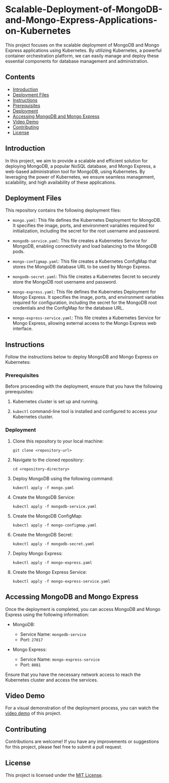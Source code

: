 # Scalable-Deployment-of-MongoDB-and-Mongo-Express-Applications-on-Kubernetes

This project focuses on the scalable deployment of MongoDB and Mongo Express applications using Kubernetes. By utilizing Kubernetes, a powerful container orchestration platform, we can easily manage and deploy these essential components for database management and administration.

## Contents

- [Introduction](#introduction)
- [Deployment Files](#deployment-files)
- [Instructions](#instructions)
- [Prerequisites](#prerequisites)
- [Deployment](#deployment)
- [Accessing MongoDB and Mongo Express](#accessing-mongodb-and-mongo-express)
- [Video Demo](#video-demo)
- [Contributing](#contributing)
- [License](#license)

## Introduction

In this project, we aim to provide a scalable and efficient solution for deploying MongoDB, a popular NoSQL database, and Mongo Express, a web-based administration tool for MongoDB, using Kubernetes. By leveraging the power of Kubernetes, we ensure seamless management, scalability, and high availability of these applications.

## Deployment Files

This repository contains the following deployment files:

- `mongo.yaml`: This file defines the Kubernetes Deployment for MongoDB. It specifies the image, ports, and environment variables required for initialization, including the secret for the root username and password.

- `mongodb-service.yaml`: This file creates a Kubernetes Service for MongoDB, enabling connectivity and load balancing to the MongoDB pods.

- `mongo-configmap.yaml`: This file creates a Kubernetes ConfigMap that stores the MongoDB database URL to be used by Mongo Express.

- `mongodb-secret.yaml`: This file creates a Kubernetes Secret to securely store the MongoDB root username and password.

- `mongo-express.yaml`: This file defines the Kubernetes Deployment for Mongo Express. It specifies the image, ports, and environment variables required for configuration, including the secret for the MongoDB root credentials and the ConfigMap for the database URL.

- `mongo-express-service.yaml`: This file creates a Kubernetes Service for Mongo Express, allowing external access to the Mongo Express web interface.

## Instructions

Follow the instructions below to deploy MongoDB and Mongo Express on Kubernetes:

### Prerequisites

Before proceeding with the deployment, ensure that you have the following prerequisites:

1. Kubernetes cluster is set up and running.

2. `kubectl` command-line tool is installed and configured to access your Kubernetes cluster.

### Deployment

1. Clone this repository to your local machine:

   ```shell
   git clone <repository-url>
   ```

2. Navigate to the cloned repository:

   ```shell
   cd <repository-directory>
   ```

3. Deploy MongoDB using the following command:

   ```shell
   kubectl apply -f mongo.yaml
   ```

4. Create the MongoDB Service:

   ```shell
   kubectl apply -f mongodb-service.yaml
   ```

5. Create the MongoDB ConfigMap:

   ```shell
   kubectl apply -f mongo-configmap.yaml
   ```

6. Create the MongoDB Secret:

   ```shell
   kubectl apply -f mongodb-secret.yaml
   ```

7. Deploy Mongo Express:

   ```shell
   kubectl apply -f mongo-express.yaml
   ```

8. Create the Mongo Express Service:

   ```shell
   kubectl apply -f mongo-express-service.yaml
   ```

## Accessing MongoDB and Mongo Express

Once the deployment is completed, you can access MongoDB and Mongo Express using the following information:

- MongoDB:

  - Service Name: `mongodb-service`
  - Port: `27017`

- Mongo Express:

  - Service Name: `mongo-express-service`
  - Port: `8081`

Ensure that you have the necessary network access to reach the Kubernetes cluster and access the services.

## Video Demo

For a visual demonstration of the deployment process, you can watch the [video demo](https://drive.google.com/file/d/1IhZAp7Lm3HvOdeISzeCAGRtPzuOvSBBK/view?usp=sharing) of this project.

## Contributing

Contributions are welcome! If you have any improvements or suggestions for this project, please feel free to submit a pull request.

## License

This project is licensed under the [MIT License](LICENSE).
